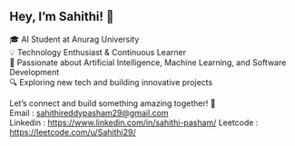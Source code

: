 ## Hey, I’m Sahithi! 👋

🎓 AI Student at Anurag University\
💡 Technology Enthusiast & Continuous Learner\
🚀 Passionate about Artificial Intelligence, Machine Learning, and Software Development\
🔍 Exploring new tech and building innovative projects

Let’s connect and build something amazing together! 🚀\
Email    : sahithireddypasham29@gmail.com\
Linkedin : https://www.linkedin.com/in/sahithi-pasham/
Leetcode : https://leetcode.com/u/Sahithi29/



